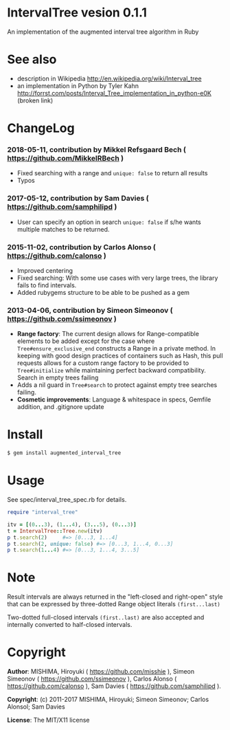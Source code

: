 # IntervalTree vesion 0.1.1
An implementation of the augmented interval tree algorithm in Ruby

# See also
* description in Wikipedia http://en.wikipedia.org/wiki/Interval_tree
* an implementation in Python by Tyler Kahn http://forrst.com/posts/Interval_Tree_implementation_in_python-e0K (broken link)

# ChangeLog

### 2018-05-11, contribution by Mikkel Refsgaard Bech ( https://github.com/MikkelRBech )
* Fixed searching with a range and `unique: false` to return all results
* Typos

### 2017-05-12, contribution by Sam Davies ( https://github.com/samphilipd )
* User can specify an option in search `unique: false` if s/he wants multiple matches to be returned.

### 2015-11-02, contribution by Carlos Alonso ( https://github.com/calonso )
* Improved centering
* Fixed searching: With some use cases with very large trees, the library fails to find intervals.
* Added rubygems structure to be able to be pushed as a gem

### 2013-04-06, contribution by Simeon Simeonov ( https://github.com/ssimeonov )
* **Range factory**: The current design allows for Range-compatible elements to be added except for the case where `Tree#ensure_exclusive_end` constructs a Range in a private method. In keeping with good design practices of containers such as Hash, this pull requests allows for a custom range factory to be provided to `Tree#initialize` while maintaining perfect backward compatibility.
Search in empty trees failing
* Adds a nil guard in `Tree#search` to protect against empty tree searches failing.
* **Cosmetic improvements**: Language & whitespace in specs, Gemfile addition, and .gitignore update

# Install

```bash
$ gem install augmented_interval_tree
```

# Usage
See spec/interval_tree_spec.rb for details.
```ruby
require "interval_tree"

itv = [(0...3), (1...4), (3...5), (0...3)]
t = IntervalTree::Tree.new(itv)
p t.search(2)     #=> [0...3, 1...4]
p t.search(2, unique: false) #=> [0...3, 1...4, 0...3]
p t.search(1...4) #=> [0...3, 1...4, 3...5]
```

# Note
Result intervals are always returned
in the "left-closed and right-open" style that can be expressed
by three-dotted Range object literals `(first...last)`

Two-dotted full-closed intervals `(first..last)` are also accepted and internally
converted to half-closed intervals.

# Copyright
**Author**: MISHIMA, Hiroyuki ( https://github.com/misshie ),  Simeon Simeonov ( https://github.com/ssimeonov ), Carlos Alonso ( https://github.com/calonso ), Sam Davies ( https://github.com/samphilipd ).

**Copyright**: (c) 2011-2017 MISHIMA, Hiroyuki; Simeon Simeonov; Carlos Alonsol; Sam Davies

**License**: The MIT/X11 license

